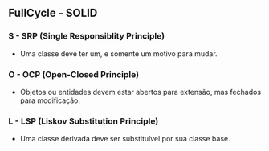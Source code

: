 ## FullCycle - SOLID
### S - SRP (Single Responsiblity Principle)
- Uma classe deve ter um, e somente um motivo para mudar.

### O - OCP (Open-Closed Principle)
- Objetos ou entidades devem estar abertos para extensão, mas fechados para modificação.

### L - LSP (Liskov Substitution Principle)
- Uma classe derivada deve ser substituível por sua classe base.

